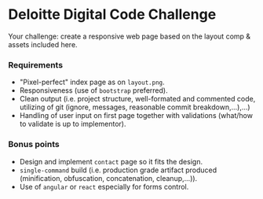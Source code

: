 Deloitte Digital Code Challenge
==========================
Your challenge: create a responsive web page based on the layout comp & assets included here.

### Requirements
* "Pixel-perfect" index page as on `layout.png`.
* Responsiveness (use of `bootstrap` preferred).
* Clean output (i.e. project structure, well-formated and commented code, utilizing of git (ignore, messages, reasonable commit breakdown,...),...)
* Handling of user input on first page together with validations (what/how to validate is up to implementor).

### Bonus points
* Design and implement `contact` page so it fits the design.
* `single-command` build (i.e. production grade artifact produced (minification, obfuscation, concatenation, cleanup,...)).
* Use of `angular` or `react` especially for forms control.
